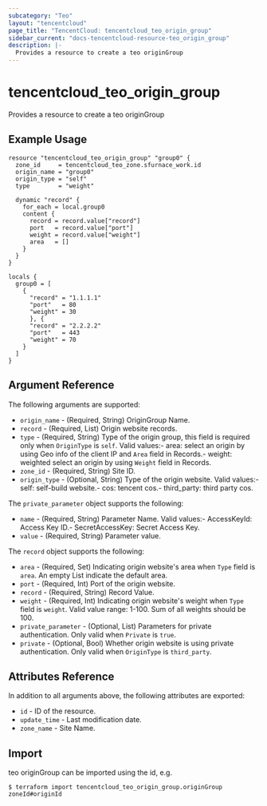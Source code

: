 ```yaml
---
subcategory: "Teo"
layout: "tencentcloud"
page_title: "TencentCloud: tencentcloud_teo_origin_group"
sidebar_current: "docs-tencentcloud-resource-teo_origin_group"
description: |-
  Provides a resource to create a teo originGroup
---
```


# tencentcloud_teo_origin_group

Provides a resource to create a teo originGroup

## Example Usage

```hcl
resource "tencentcloud_teo_origin_group" "group0" {
  zone_id     = tencentcloud_teo_zone.sfurnace_work.id
  origin_name = "group0"
  origin_type = "self"
  type        = "weight"

  dynamic "record" {
    for_each = local.group0
    content {
      record = record.value["record"]
      port   = record.value["port"]
      weight = record.value["weight"]
      area   = []
    }
  }
}

locals {
  group0 = [
    {
      "record" = "1.1.1.1"
      "port"   = 80
      "weight" = 30
      }, {
      "record" = "2.2.2.2"
      "port"   = 443
      "weight" = 70
    }
  ]
}
```

## Argument Reference

The following arguments are supported:

* `origin_name` - (Required, String) OriginGroup Name.
* `record` - (Required, List) Origin website records.
* `type` - (Required, String) Type of the origin group, this field is required only when `OriginType` is `self`. Valid values:- area: select an origin by using Geo info of the client IP and `Area` field in Records.- weight: weighted select an origin by using `Weight` field in Records.
* `zone_id` - (Required, String) Site ID.
* `origin_type` - (Optional, String) Type of the origin website. Valid values:- self: self-build website.- cos: tencent cos.- third_party: third party cos.

The `private_parameter` object supports the following:

* `name` - (Required, String) Parameter Name. Valid values:- AccessKeyId: Access Key ID.- SecretAccessKey: Secret Access Key.
* `value` - (Required, String) Parameter value.

The `record` object supports the following:

* `area` - (Required, Set) Indicating origin website&#39;s area when `Type` field is `area`. An empty List indicate the default area.
* `port` - (Required, Int) Port of the origin website.
* `record` - (Required, String) Record Value.
* `weight` - (Required, Int) Indicating origin website&#39;s weight when `Type` field is `weight`. Valid value range: 1-100. Sum of all weights should be 100.
* `private_parameter` - (Optional, List) Parameters for private authentication. Only valid when `Private` is `true`.
* `private` - (Optional, Bool) Whether origin website is using private authentication. Only valid when `OriginType` is `third_party`.

## Attributes Reference

In addition to all arguments above, the following attributes are exported:

* `id` - ID of the resource.
* `update_time` - Last modification date.
* `zone_name` - Site Name.


## Import

teo originGroup can be imported using the id, e.g.
```
$ terraform import tencentcloud_teo_origin_group.originGroup zoneId#originId
```

